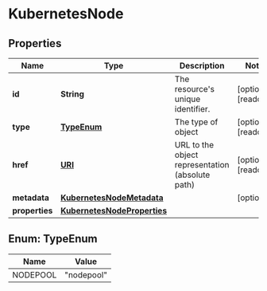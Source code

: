 

# KubernetesNode

## Properties

Name | Type | Description | Notes
------------ | ------------- | ------------- | -------------
**id** | **String** | The resource&#39;s unique identifier. |  [optional] [readonly]
**type** | [**TypeEnum**](#TypeEnum) | The type of object |  [optional] [readonly]
**href** | [**URI**](URI.md) | URL to the object representation (absolute path) |  [optional] [readonly]
**metadata** | [**KubernetesNodeMetadata**](KubernetesNodeMetadata.md) |  |  [optional]
**properties** | [**KubernetesNodeProperties**](KubernetesNodeProperties.md) |  | 



## Enum: TypeEnum

Name | Value
---- | -----
NODEPOOL | &quot;nodepool&quot;



